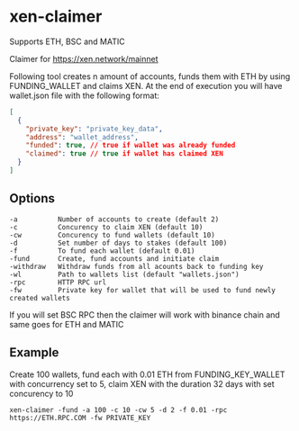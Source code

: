 # xen-claimer

Supports ETH, BSC and MATIC

Claimer for https://xen.network/mainnet

Following tool creates n amount of accounts, funds them with ETH by using FUNDING_WALLET and claims XEN. At the end of execution you will have wallet.json file with the following format:

```json
[
  {
    "private_key": "private_key_data",
    "address": "wallet_address",
    "funded": true, // true if wallet was already funded
    "claimed": true // true if wallet has claimed XEN
  }
]
```

## Options

```
-a          Number of accounts to create (default 2)
-c          Concurency to claim XEN (default 10)
-cw         Concurency to fund wallets (default 10)
-d          Set number of days to stakes (default 100)
-f          To fund each wallet (default 0.01)
-fund       Create, fund accounts and initiate claim
-withdraw   Withdraw funds from all acounts back to funding key
-wl         Path to wallets list (default "wallets.json")
-rpc        HTTP RPC url
-fw         Private key for wallet that will be used to fund newly created wallets
```

If you will set BSC RPC then the claimer will work with binance chain and same goes for ETH and MATIC

## Example

Create 100 wallets, fund each with 0.01 ETH from FUNDING_KEY_WALLET with concurrency set to 5, claim XEN with the duration 32 days with set concurency to 10

```
xen-claimer -fund -a 100 -c 10 -cw 5 -d 2 -f 0.01 -rpc https://ETH.RPC.COM -fw PRIVATE_KEY
```
